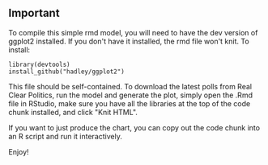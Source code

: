 ## Important

To compile this simple rmd model, you will need to have the dev version 
of ggplot2 installed. If you don't have it installed, the rmd file 
won't knit. To install: 

```
library(devtools)
install_github("hadley/ggplot2")
```

This file should be self-contained. To download the latest polls from 
Real Clear Politics, run the model and generate the plot, simply
open the .Rmd file in RStudio, make sure you have all the libraries at 
the top of the code chunk installed, and click "Knit HTML". 

If you want to just produce the chart, you can copy out the code chunk
into an R script and run it interactively. 

Enjoy!

